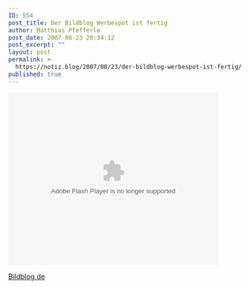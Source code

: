 ```yaml
---
ID: 554
post_title: Der Bildblog Werbespot ist fertig
author: Matthias Pfefferle
post_date: 2007-08-23 20:34:12
post_excerpt: ""
layout: post
permalink: >
  https://notiz.blog/2007/08/23/der-bildblog-werbespot-ist-fertig/
published: true
---
```

<object type="application/x-shockwave-flash" style="width:425px; height:350px" data="http://de.sevenload.com/pl/Wsj6BZw/425x350/swf"><param name="movie" value="http://de.sevenload.com/pl/Wsj6BZw/425x350/swf"></param></object>

<a href="http://www.bildblog.de/2446/in-eigener-sache-der-bildblog-werbespot">Bildblog.de</a>